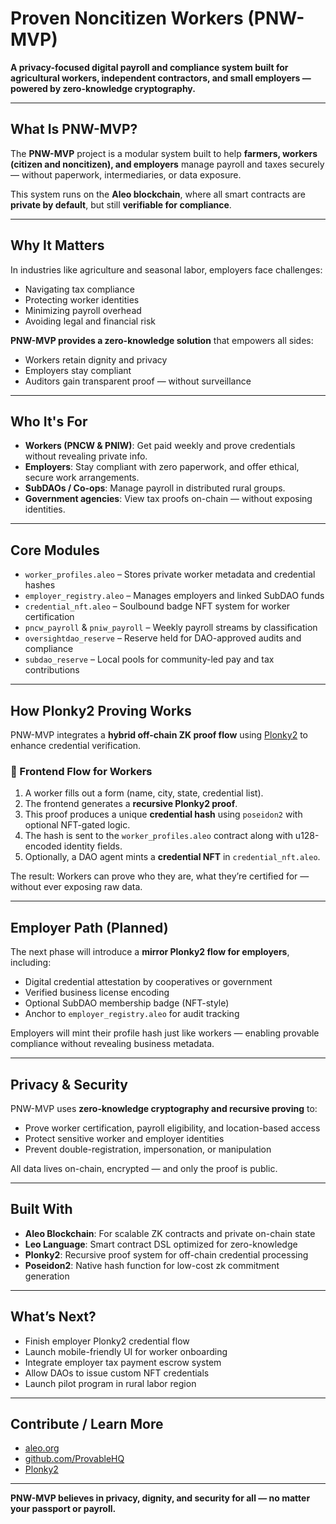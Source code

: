 # Proven Noncitizen Workers (PNW-MVP)

**A privacy-focused digital payroll and compliance system built for agricultural workers, independent contractors, and small employers — powered by zero-knowledge cryptography.**

---

## What Is PNW-MVP?

The **PNW-MVP** project is a modular system built to help **farmers, workers (citizen and noncitizen), and employers** manage payroll and taxes securely — without paperwork, intermediaries, or data exposure.

This system runs on the **Aleo blockchain**, where all smart contracts are **private by default**, but still **verifiable for compliance**.

---

## Why It Matters

In industries like agriculture and seasonal labor, employers face challenges:

- Navigating tax compliance
- Protecting worker identities
- Minimizing payroll overhead
- Avoiding legal and financial risk

**PNW-MVP provides a zero-knowledge solution** that empowers all sides:

- Workers retain dignity and privacy
- Employers stay compliant
- Auditors gain transparent proof — without surveillance

---

## Who It's For

- **Workers (PNCW & PNIW)**: Get paid weekly and prove credentials without revealing private info.
- **Employers**: Stay compliant with zero paperwork, and offer ethical, secure work arrangements.
- **SubDAOs / Co-ops**: Manage payroll in distributed rural groups.
- **Government agencies**: View tax proofs on-chain — without exposing identities.

---

## Core Modules

- `worker_profiles.aleo` – Stores private worker metadata and credential hashes
- `employer_registry.aleo` – Manages employers and linked SubDAO funds
- `credential_nft.aleo` – Soulbound badge NFT system for worker certification
- `pncw_payroll` & `pniw_payroll` – Weekly payroll streams by classification
- `oversightdao_reserve` – Reserve held for DAO-approved audits and compliance
- `subdao_reserve` – Local pools for community-led pay and tax contributions

---

## How Plonky2 Proving Works

PNW-MVP integrates a **hybrid off-chain ZK proof flow** using [Plonky2](https://github.com/mir-protocol/plonky2) to enhance credential verification.

### 🔧 Frontend Flow for Workers

1. A worker fills out a form (name, city, state, credential list).
2. The frontend generates a **recursive Plonky2 proof**.
3. This proof produces a unique **credential hash** using `poseidon2` with optional NFT-gated logic.
4. The hash is sent to the `worker_profiles.aleo` contract along with u128-encoded identity fields.
5. Optionally, a DAO agent mints a **credential NFT** in `credential_nft.aleo`.

The result: Workers can prove who they are, what they’re certified for — without ever exposing raw data.

---

## Employer Path (Planned)

The next phase will introduce a **mirror Plonky2 flow for employers**, including:

- Digital credential attestation by cooperatives or government
- Verified business license encoding
- Optional SubDAO membership badge (NFT-style)
- Anchor to `employer_registry.aleo` for audit tracking

Employers will mint their profile hash just like workers — enabling provable compliance without revealing business metadata.

---

## Privacy & Security

PNW-MVP uses **zero-knowledge cryptography and recursive proving** to:

- Prove worker certification, payroll eligibility, and location-based access
- Protect sensitive worker and employer identities
- Prevent double-registration, impersonation, or manipulation

All data lives on-chain, encrypted — and only the proof is public.

---

## Built With

- **Aleo Blockchain**: For scalable ZK contracts and private on-chain state
- **Leo Language**: Smart contract DSL optimized for zero-knowledge
- **Plonky2**: Recursive proof system for off-chain credential processing
- **Poseidon2**: Native hash function for low-cost zk commitment generation

---

## What’s Next?

- Finish employer Plonky2 credential flow
- Launch mobile-friendly UI for worker onboarding
- Integrate employer tax payment escrow system
- Allow DAOs to issue custom NFT credentials
- Launch pilot program in rural labor region

---

## Contribute / Learn More

- [aleo.org](https://aleo.org)
- [github.com/ProvableHQ](https://github.com/ProvableHQ)
- [Plonky2](https://github.com/mir-protocol/plonky2)

---

**PNW-MVP believes in privacy, dignity, and security for all — no matter your passport or payroll.**
